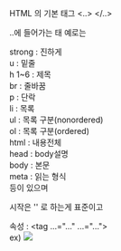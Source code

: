 HTML 의 기본 태그 <..>  </..>  
  
..에 들어가는 태 예로는  
  
strong : 진하게  
u      : 밑줄  
h 1~6  : 제목  
br     : 줄바꿈  
p      : 단락  
li     : 목록  
ul     : 목록 구분(nonordered)  
ol     : 목록 구분(ordered)  
html   : 내용전체  
head   : body설명  
body   : 본문  
meta   : 읽는 형식  
등이 있으며  
  
시작은 '<!DOCTYPE html>' 로 하는게 표준이고  
  
속성 : <tag ...="..."  ...="...">  
ex) <img src="주소" width="크기">  

